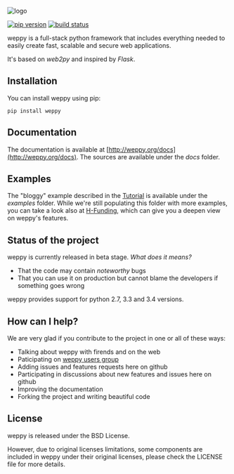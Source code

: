 ![logo](http://weppy.org/static/logo-big.png)

[![pip version](https://img.shields.io/pypi/v/weppy.svg?style=flat)](https://pypi.python.org/pypi/weppy) 
[![build status](https://img.shields.io/travis/gi0baro/weppy.svg?style=flat)](https://travis-ci.org/gi0baro/weppy)

weppy is a full-stack python framework that includes everything needed to easily create fast, scalable and secure web applications.

It's based on *web2py* and inspired by *Flask*.

## Installation

You can install weppy using pip:

    pip install weppy

## Documentation

The documentation is available at [http://weppy.org/docs](http://weppy.org/docs). The sources are available under the *docs* folder.

## Examples

The "bloggy" example described in the [Tutorial](http://weppy.org/docs/latest/tutorial) is available under the *examples* folder. While we're still populating this folder with more examples, you can take a look also at [H-Funding](https://github.com/gi0baro/h-funding), which can give you a deepen view on weppy's features.

## Status of the project

weppy is currently released in beta stage.
*What does it means?*

* That the code may contain *noteworthy* bugs
* That you can use it on production but cannot blame the developers if something goes wrong

weppy provides support for python 2.7, 3.3 and 3.4 versions.

## How can I help?

We are very glad if you contribute to the project in one or all of these ways:

* Talking about weppy with firends and on the web
* Paticipating on [weppy users group](https://groups.google.com/forum/#!forum/weppy-talk)
* Adding issues and features requests here on github
* Participating in discussions about new features and issues here on github
* Improving the documentation
* Forking the project and writing beautiful code

## License

weppy is released under the BSD License.

However, due to original licenses limitations, some components are included in weppy under their original licenses, please check the LICENSE file for more details.
